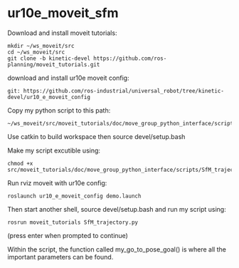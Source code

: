 # ur10e_moveit_sfm

Download and install moveit tutorials:

```
mkdir ~/ws_moveit/src 
cd ~/ws_moveit/src
git clone -b kinetic-devel https://github.com/ros-planning/moveit_tutorials.git 
```

download and install ur10e moveit config:
```
git: https://github.com/ros-industrial/universal_robot/tree/kinetic-devel/ur10_e_moveit_config
```

Copy my python script to this path:
```
~/ws_moveit/src/moveit_tutorials/doc/move_group_python_interface/scripts/SfM_trajectory.py
```

Use catkin to build workspace then source devel/setup.bash

Make my script excutible using:
```
chmod +x src/moveit_tutorials/doc/move_group_python_interface/scripts/SfM_trajectory.py
```

Run rviz moveit with ur10e config: 
```
roslaunch ur10_e_moveit_config demo.launch
```

Then start another shell, source devel/setup.bash and run my script using:
```
rosrun moveit_tutorials SfM_trajectory.py
```
(press enter when prompted to continue)

Within the script, the function called my_go_to_pose_goal() is where all the important parameters can be found.
